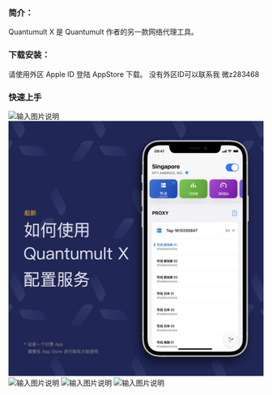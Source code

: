 ### 简介：
Quantumult X 是 Quantumult 作者的另一款网络代理工具。
    
            

### 下载安装：
请使用外区 Apple ID 登陆 AppStore 下载。 没有外区ID可以联系我 微z283468
    

### 快速上手

![输入图片说明](WEiHLdcRonAa9hS.jpg)
![输入图片说明](../image.png)
![输入图片说明](../Qo6FGf2mDRJwn9B.jpg)
![输入图片说明](../image4.png)
![输入图片说明](../image5.png)